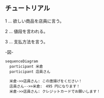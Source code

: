 ## チュートリアル

1 ... 欲しい商品を店員に言う。

2 ... 値段を言われる。

3 ... 支払方法を言う。
 
-図-
```mermaid
sequenceDiagram
  participant 米倉
  participant 店員さん
	
  米倉->>店員さん: この唐揚げをください！
  店員さん-->>米倉:　495 円になります！
  米倉->>店員さん: クレジットカードでお願いします！
```